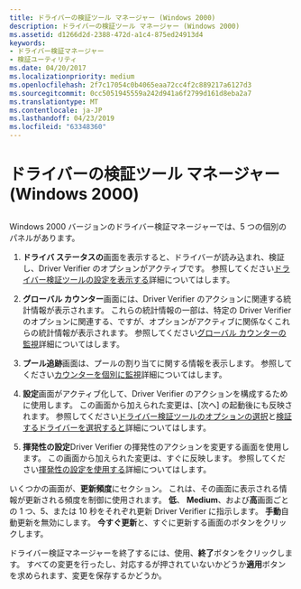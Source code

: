 ```yaml
---
title: ドライバーの検証ツール マネージャー (Windows 2000)
description: ドライバーの検証ツール マネージャー (Windows 2000)
ms.assetid: d1266d2d-2388-472d-a1c4-875ed24913d4
keywords:
- ドライバー検証マネージャー
- 検証ユーティリティ
ms.date: 04/20/2017
ms.localizationpriority: medium
ms.openlocfilehash: 2f7c17054c0b4065eaa72cc4f2c889217a6127d3
ms.sourcegitcommit: 0cc5051945559a242d941a6f2799d161d8eba2a7
ms.translationtype: MT
ms.contentlocale: ja-JP
ms.lasthandoff: 04/23/2019
ms.locfileid: "63348360"
---
```

# <a name="driver-verifier-manager-windows-2000"></a>ドライバーの検証ツール マネージャー (Windows 2000)


## <span id="ddk_driver_verifier_manager_windows_2000__tools"></span><span id="DDK_DRIVER_VERIFIER_MANAGER_WINDOWS_2000__TOOLS"></span>


Windows 2000 バージョンのドライバー検証マネージャーでは、5 つの個別のパネルがあります。

1.  **ドライバ ステータスの**画面を表示すると、ドライバーが読み込まれ、検証し、Driver Verifier のオプションがアクティブです。 参照してください[ドライバー検証ツールの設定を表示する](viewing-driver-verifier-settings.md)詳細についてはします。

2.  **グローバル カウンター**画面には、Driver Verifier のアクションに関連する統計情報が表示されます。 これらの統計情報の一部は、特定の Driver Verifier のオプションに関連する、ですが、オプションがアクティブに関係なくこれらの統計情報が表示されます。 参照してください[グローバル カウンターの監視](monitoring-global-counters.md)詳細についてはします。

3.  **プール追跡**画面は、プールの割り当てに関する情報を表示します。 参照してください[カウンターを個別に監視](monitoring-individual-counters.md)詳細についてはします。

4.  **設定**画面がアクティブ化して、Driver Verifier のアクションを構成するために使用します。 この画面から加えられた変更は、[次へ] の起動後にも反映されます。 参照してください[ドライバー検証ツールのオプションの選択](selecting-driver-verifier-options.md)と[検証するドライバーを選択すると](selecting-drivers-to-be-verified.md)詳細についてはします。

5.  **揮発性の設定**Driver Verifier の揮発性のアクションを変更する画面を使用します。 この画面から加えられた変更は、すぐに反映します。 参照してください[揮発性の設定を使用する](using-volatile-settings.md)詳細についてはします。

いくつかの画面が、**更新頻度**にセクション。 これは、その画面に表示される情報が更新される頻度を制御に使用されます。 **低**、 **Medium**、および**高**画面ごとの 1 つ、5、または 10 秒をそれぞれ更新 Driver Verifier に指示します。 **手動**自動更新を無効にします。 **今すぐ更新**と、すぐに更新する画面のボタンをクリックします。

ドライバー検証マネージャーを終了するには、使用、**終了**ボタンをクリックします。 すべての変更を行ったし、対応するが押されていないかどうか**適用**ボタンを求められます、変更を保存するかどうか。

 

 





